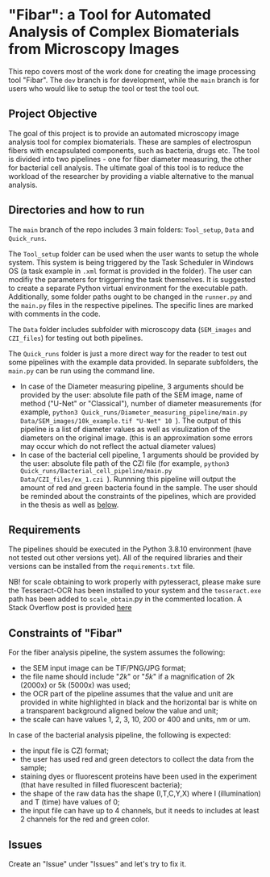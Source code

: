 # "Fibar": a Tool for Automated Analysis of Complex Biomaterials from Microscopy Images

This repo covers most of the work done for creating the image processing tool "Fibar". The `dev` branch is for development, while the `main` branch is for users who would like to setup the tool or test the tool out. 

## Project Objective
The goal of this project is to provide an automated microscopy image analysis tool for complex biomaterials. These are samples of electrospun fibers with encapsulated components, such as bacteria, drugs etc. The tool is divided into two pipelines - one for fiber diameter measuring, the other for bacterial cell analysis. The ultimate goal of this tool is to reduce the workload of the researcher by providing a viable alternative to the manual analysis.

## Directories and how to run
The `main` branch of the repo includes 3 main folders: `Tool_setup`, `Data` and `Quick_runs`. 

The `Tool_setup` folder can be used when the user wants to setup the whole system. This system is being triggered by the Task Scheduler in Windows OS (a task example in `.xml` format is provided in the folder). The user can modifiy the parameters for triggerring the task themselves. It is suggested to create a separate Python virtual environment for the executable path.  Additionally, some folder paths ought to be changed in the <code>runner.py</code> and the <code>main.py</code> files in the respective pipelines. The specific lines are marked with comments in the code.

The `Data` folder includes subfolder with microscopy data (`SEM_images` and `CZI_files`) for testing out both pipelines.

The `Quick_runs` folder is just a more direct way for the reader to test out some pipelines with the example data provided. In separate subfolders, the `main.py` can be run using the command line. 

- In case of the Diameter measuring pipeline, 3 arguments should be provided by the user: absolute file path of the SEM image, name of method ("U-Net" or "Classical"), number of diameter measurements (for example, <code>python3 Quick_runs/Diameter_measuring_pipeline/main.py Data/SEM_images/10k_example.tif "U-Net" 10 </code>). The output of this pipeline is a list of diameter values as well as visulization of the diameters on the original image. (this is an approximation some errors may occur which do not reflect the actual diameter values)
- In case of the bacterial cell pipeline, 1 arguments should be provided by the user: absolute file path of the CZI file (for example, <code>python3 Quick_runs/Bacterial_cell_pipeline/main.py Data/CZI_files/ex_1.czi </code>). Runnning this pipeline will output the amount of red and green bacteria found in the sample.
The user should be reminded about the constraints of the pipelines, which are provided in the thesis as well as [below](#constraints-of-"Fibar"). 

## Requirements 
The pipelines should be executed in the Python 3.8.10 environment (have not tested out other versions yet). All of the required libraries and their versions can
be installed from the <code>requirements.txt</code> file.

NB! for scale obtaining to work properly with pytesseract, please make sure the Tesseract-OCR has been installed to your system and the `tesseract.exe` path has been added to `scale_obtain`.py in the commented location. A Stack Overflow post is provided [here](https://stackoverflow.com/questions/50951955/pytesseract-tesseractnotfound-error-tesseract-is-not-installed-or-its-not-i)

## Constraints of "Fibar"

For the fiber analysis pipeline, the system assumes the following:
- the SEM input image can be TIF/PNG/JPG format;
- the file name should include "_2k_" or "_5k_" if a magnification of 2k (2000x) or
5k (5000x) was used;
- the OCR part of the pipeline assumes that the value and unit are provided in white
highlighted in black and the horizontal bar is white on a transparent background
aligned below the value and unit;
- the scale can have values 1, 2, 3, 10, 200 or 400 and units, nm or um.

In case of the bacterial analysis pipeline, the following is expected:
- the input file is CZI format;
- the user has used red and green detectors to collect the data from the sample;
- staining dyes or fluorescent proteins have been used in the experiment (that have
resulted in filled fluorescent bacteria);
- the shape of the raw data has the shape (I,T,C,Y,X) where I (illumination) and T
(time) have values of 0;
- the input file can have up to 4 channels, but it needs to includes at least 2 channels
for the red and green color.

## Issues 

Create an "Issue" under "Issues" and let's try to fix it. 
